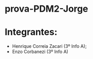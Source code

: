 # prova-PDM2-Jorge
# Integrantes: 
- Henrique Correia Zacari (3º Info A); 
- Enzo Corbanezi (3º Info A)
